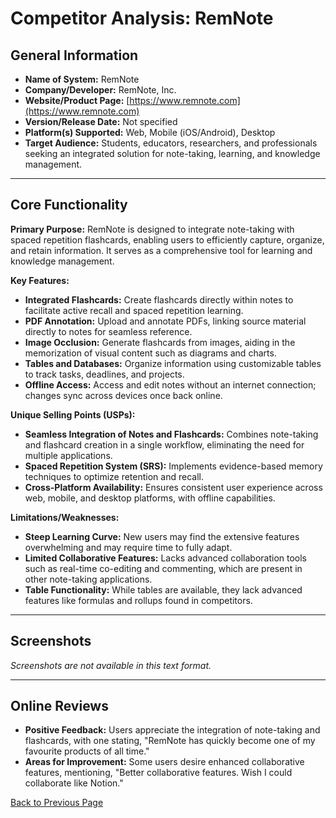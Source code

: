# Competitor Analysis: RemNote

## General Information

- **Name of System:** RemNote
- **Company/Developer:** RemNote, Inc.
- **Website/Product Page:** [https://www.remnote.com](https://www.remnote.com)
- **Version/Release Date:** Not specified
- **Platform(s) Supported:** Web, Mobile (iOS/Android), Desktop
- **Target Audience:** Students, educators, researchers, and professionals seeking an integrated solution for note-taking, learning, and knowledge management.

---

## Core Functionality

**Primary Purpose:** RemNote is designed to integrate note-taking with spaced repetition flashcards, enabling users to efficiently capture, organize, and retain information. It serves as a comprehensive tool for learning and knowledge management.

**Key Features:**
- **Integrated Flashcards:** Create flashcards directly within notes to facilitate active recall and spaced repetition learning.
- **PDF Annotation:** Upload and annotate PDFs, linking source material directly to notes for seamless reference.
- **Image Occlusion:** Generate flashcards from images, aiding in the memorization of visual content such as diagrams and charts.
- **Tables and Databases:** Organize information using customizable tables to track tasks, deadlines, and projects.
- **Offline Access:** Access and edit notes without an internet connection; changes sync across devices once back online.

**Unique Selling Points (USPs):**
- **Seamless Integration of Notes and Flashcards:** Combines note-taking and flashcard creation in a single workflow, eliminating the need for multiple applications.
- **Spaced Repetition System (SRS):** Implements evidence-based memory techniques to optimize retention and recall.
- **Cross-Platform Availability:** Ensures consistent user experience across web, mobile, and desktop platforms, with offline capabilities.

**Limitations/Weaknesses:**
- **Steep Learning Curve:** New users may find the extensive features overwhelming and may require time to fully adapt.
- **Limited Collaborative Features:** Lacks advanced collaboration tools such as real-time co-editing and commenting, which are present in other note-taking applications.
- **Table Functionality:** While tables are available, they lack advanced features like formulas and rollups found in competitors.

---

## Screenshots

*Screenshots are not available in this text format.*

---

## Online Reviews

- **Positive Feedback:** Users appreciate the integration of note-taking and flashcards, with one stating, "RemNote has quickly become one of my favourite products of all time."
- **Areas for Improvement:** Some users desire enhanced collaborative features, mentioning, "Better collaborative features. Wish I could collaborate like Notion."

[Back to Previous Page](../b_stage_1_context_definition.md)
